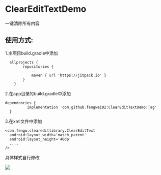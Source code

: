 # ClearEditTextDemo
一键清除所有内容
## 使用方式:
1.主项目build.gradle中添加
```
  allprojects {
		repositories {
			...
			maven { url 'https://jitpack.io' }
		}
	}
  ```
  2.在app目录的build.gradle中添加
  ```
  dependencies {
	        implementation 'com.github.fengwei92:ClearEditTextDemo:Tag'
	}
  ```
  3.在xml文件中添加
  ```
  <com.fengw.cleareditlibrary.ClearEditText
    android:layout_width='match_parent'
    android:layout_height='40dp'
    ....
  />
  ```
  具体样式自行修改
  
  [![](https://jitpack.io/v/fengwei92/ClearEditTextDemo.svg)](https://jitpack.io/#fengwei92/ClearEditTextDemo)

